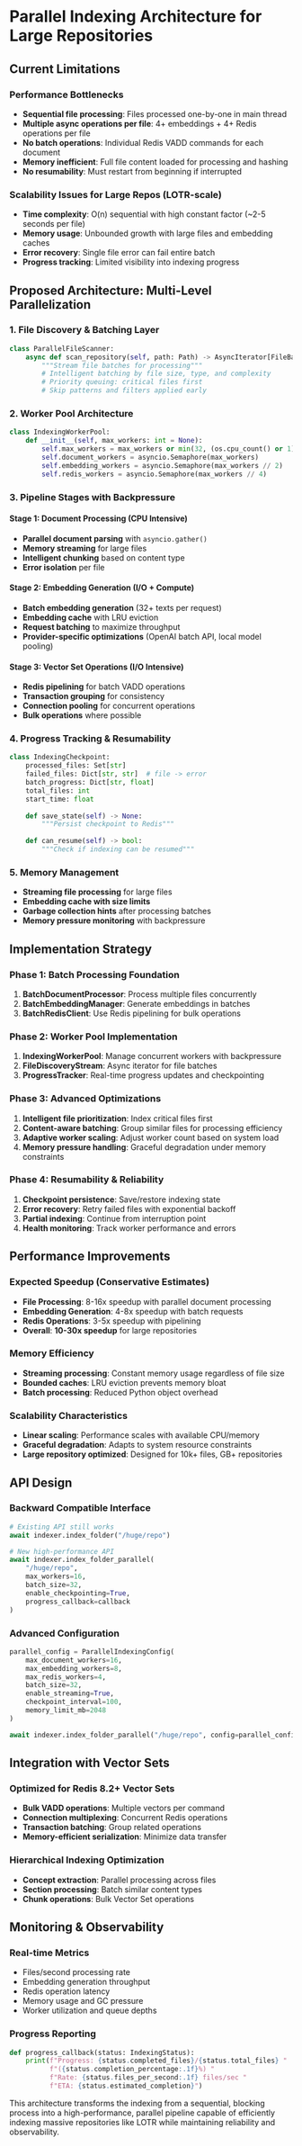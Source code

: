 # Parallel Indexing Architecture for Large Repositories

## Current Limitations

### Performance Bottlenecks
- **Sequential file processing**: Files processed one-by-one in main thread
- **Multiple async operations per file**: 4+ embeddings + 4+ Redis operations per file
- **No batch operations**: Individual Redis VADD commands for each document
- **Memory inefficient**: Full file content loaded for processing and hashing
- **No resumability**: Must restart from beginning if interrupted

### Scalability Issues for Large Repos (LOTR-scale)
- **Time complexity**: O(n) sequential with high constant factor (~2-5 seconds per file)
- **Memory usage**: Unbounded growth with large files and embedding caches
- **Error recovery**: Single file error can fail entire batch
- **Progress tracking**: Limited visibility into indexing progress

## Proposed Architecture: Multi-Level Parallelization

### 1. File Discovery & Batching Layer
```python
class ParallelFileScanner:
    async def scan_repository(self, path: Path) -> AsyncIterator[FileBatch]:
        """Stream file batches for processing"""
        # Intelligent batching by file size, type, and complexity
        # Priority queuing: critical files first
        # Skip patterns and filters applied early
```

### 2. Worker Pool Architecture
```python
class IndexingWorkerPool:
    def __init__(self, max_workers: int = None):
        self.max_workers = max_workers or min(32, (os.cpu_count() or 1) + 4)
        self.document_workers = asyncio.Semaphore(max_workers)
        self.embedding_workers = asyncio.Semaphore(max_workers // 2)  
        self.redis_workers = asyncio.Semaphore(max_workers // 4)
```

### 3. Pipeline Stages with Backpressure

#### Stage 1: Document Processing (CPU Intensive)
- **Parallel document parsing** with `asyncio.gather()`
- **Memory streaming** for large files
- **Intelligent chunking** based on content type
- **Error isolation** per file

#### Stage 2: Embedding Generation (I/O + Compute)
- **Batch embedding generation** (32+ texts per request)
- **Embedding cache** with LRU eviction
- **Request batching** to maximize throughput
- **Provider-specific optimizations** (OpenAI batch API, local model pooling)

#### Stage 3: Vector Set Operations (I/O Intensive) 
- **Redis pipelining** for batch VADD operations
- **Transaction grouping** for consistency
- **Connection pooling** for concurrent operations
- **Bulk operations** where possible

### 4. Progress Tracking & Resumability
```python
class IndexingCheckpoint:
    processed_files: Set[str]
    failed_files: Dict[str, str]  # file -> error
    batch_progress: Dict[str, float]
    total_files: int
    start_time: float
    
    def save_state(self) -> None:
        """Persist checkpoint to Redis"""
    
    def can_resume(self) -> bool:
        """Check if indexing can be resumed"""
```

### 5. Memory Management
- **Streaming file processing** for large files
- **Embedding cache with size limits**
- **Garbage collection hints** after processing batches
- **Memory pressure monitoring** with backpressure

## Implementation Strategy

### Phase 1: Batch Processing Foundation
1. **BatchDocumentProcessor**: Process multiple files concurrently
2. **BatchEmbeddingManager**: Generate embeddings in batches
3. **BatchRedisClient**: Use Redis pipelining for bulk operations

### Phase 2: Worker Pool Implementation
1. **IndexingWorkerPool**: Manage concurrent workers with backpressure
2. **FileDiscoveryStream**: Async iterator for file batches
3. **ProgressTracker**: Real-time progress updates and checkpointing

### Phase 3: Advanced Optimizations
1. **Intelligent file prioritization**: Index critical files first
2. **Content-aware batching**: Group similar files for processing efficiency
3. **Adaptive worker scaling**: Adjust worker count based on system load
4. **Memory pressure handling**: Graceful degradation under memory constraints

### Phase 4: Resumability & Reliability
1. **Checkpoint persistence**: Save/restore indexing state
2. **Error recovery**: Retry failed files with exponential backoff
3. **Partial indexing**: Continue from interruption point
4. **Health monitoring**: Track worker performance and errors

## Performance Improvements

### Expected Speedup (Conservative Estimates)
- **File Processing**: 8-16x speedup with parallel document processing
- **Embedding Generation**: 4-8x speedup with batch requests
- **Redis Operations**: 3-5x speedup with pipelining
- **Overall**: **10-30x speedup** for large repositories

### Memory Efficiency
- **Streaming processing**: Constant memory usage regardless of file size
- **Bounded caches**: LRU eviction prevents memory bloat
- **Batch processing**: Reduced Python object overhead

### Scalability Characteristics
- **Linear scaling**: Performance scales with available CPU/memory
- **Graceful degradation**: Adapts to system resource constraints
- **Large repository optimized**: Designed for 10k+ files, GB+ repositories

## API Design

### Backward Compatible Interface
```python
# Existing API still works
await indexer.index_folder("/huge/repo")

# New high-performance API
await indexer.index_folder_parallel(
    "/huge/repo",
    max_workers=16,
    batch_size=32,
    enable_checkpointing=True,
    progress_callback=callback
)
```

### Advanced Configuration
```python
parallel_config = ParallelIndexingConfig(
    max_document_workers=16,
    max_embedding_workers=8, 
    max_redis_workers=4,
    batch_size=32,
    enable_streaming=True,
    checkpoint_interval=100,
    memory_limit_mb=2048
)

await indexer.index_folder_parallel("/huge/repo", config=parallel_config)
```

## Integration with Vector Sets

### Optimized for Redis 8.2+ Vector Sets
- **Bulk VADD operations**: Multiple vectors per command
- **Connection multiplexing**: Concurrent Redis operations
- **Transaction batching**: Group related operations
- **Memory-efficient serialization**: Minimize data transfer

### Hierarchical Indexing Optimization
- **Concept extraction**: Parallel processing across files
- **Section processing**: Batch similar content types
- **Chunk operations**: Bulk Vector Set operations

## Monitoring & Observability

### Real-time Metrics
- Files/second processing rate
- Embedding generation throughput
- Redis operation latency
- Memory usage and GC pressure
- Worker utilization and queue depths

### Progress Reporting
```python
def progress_callback(status: IndexingStatus):
    print(f"Progress: {status.completed_files}/{status.total_files} "
          f"({status.completion_percentage:.1f}%) "
          f"Rate: {status.files_per_second:.1f} files/sec "
          f"ETA: {status.estimated_completion}")
```

This architecture transforms the indexing from a sequential, blocking process into a high-performance, parallel pipeline capable of efficiently indexing massive repositories like LOTR while maintaining reliability and observability.